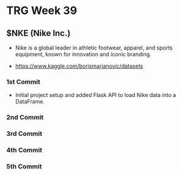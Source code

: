 # TRG Week 39

## $NKE (Nike Inc.)

- Nike is a global leader in athletic footwear, apparel, and sports equipment, known for innovation and iconic branding.

- https://www.kaggle.com/borismarjanovic/datasets

### 1st Commit

- Initial project setup and added Flask API to load Nike data into a DataFrame.

### 2nd Commit

### 3rd Commit

### 4th Commit

### 5th Commit